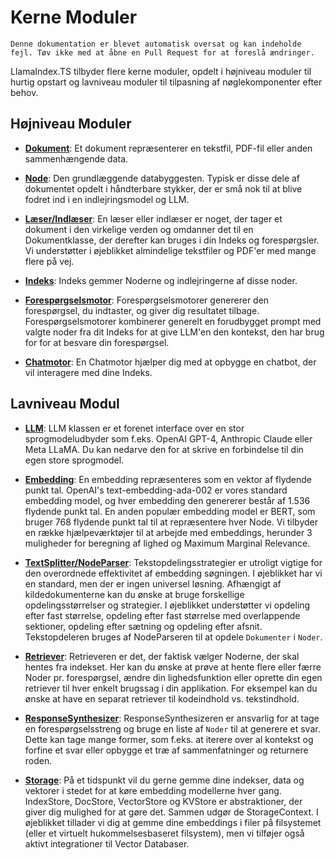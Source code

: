 # Kerne Moduler

`Denne dokumentation er blevet automatisk oversat og kan indeholde fejl. Tøv ikke med at åbne en Pull Request for at foreslå ændringer.`

LlamaIndex.TS tilbyder flere kerne moduler, opdelt i højniveau moduler til hurtig opstart og lavniveau moduler til tilpasning af nøglekomponenter efter behov.

## Højniveau Moduler

- [**Dokument**](./high_level/documents_and_nodes.md): Et dokument repræsenterer en tekstfil, PDF-fil eller anden sammenhængende data.

- [**Node**](./high_level/documents_and_nodes.md): Den grundlæggende databyggesten. Typisk er disse dele af dokumentet opdelt i håndterbare stykker, der er små nok til at blive fodret ind i en indlejringsmodel og LLM.

- [**Læser/Indlæser**](./high_level/data_loader.md): En læser eller indlæser er noget, der tager et dokument i den virkelige verden og omdanner det til en Dokumentklasse, der derefter kan bruges i din Indeks og forespørgsler. Vi understøtter i øjeblikket almindelige tekstfiler og PDF'er med mange flere på vej.

- [**Indeks**](./high_level/data_index.md): Indeks gemmer Noderne og indlejringerne af disse noder.

- [**Forespørgselsmotor**](./high_level/query_engine.md): Forespørgselsmotorer genererer den forespørgsel, du indtaster, og giver dig resultatet tilbage. Forespørgselsmotorer kombinerer generelt en forudbygget prompt med valgte noder fra dit Indeks for at give LLM'en den kontekst, den har brug for for at besvare din forespørgsel.

- [**Chatmotor**](./high_level/chat_engine.md): En Chatmotor hjælper dig med at opbygge en chatbot, der vil interagere med dine Indeks.

## Lavniveau Modul

- [**LLM**](./low_level/llm.md): LLM klassen er et forenet interface over en stor sprogmodeludbyder som f.eks. OpenAI GPT-4, Anthropic Claude eller Meta LLaMA. Du kan nedarve den for at skrive en forbindelse til din egen store sprogmodel.

- [**Embedding**](./low_level/embedding.md): En embedding repræsenteres som en vektor af flydende punkt tal. OpenAI's text-embedding-ada-002 er vores standard embedding model, og hver embedding den genererer består af 1.536 flydende punkt tal. En anden populær embedding model er BERT, som bruger 768 flydende punkt tal til at repræsentere hver Node. Vi tilbyder en række hjælpeværktøjer til at arbejde med embeddings, herunder 3 muligheder for beregning af lighed og Maximum Marginal Relevance.

- [**TextSplitter/NodeParser**](./low_level/node_parser.md): Tekstopdelingsstrategier er utroligt vigtige for den overordnede effektivitet af embedding søgningen. I øjeblikket har vi en standard, men der er ingen universel løsning. Afhængigt af kildedokumenterne kan du ønske at bruge forskellige opdelingsstørrelser og strategier. I øjeblikket understøtter vi opdeling efter fast størrelse, opdeling efter fast størrelse med overlappende sektioner, opdeling efter sætning og opdeling efter afsnit. Tekstopdeleren bruges af NodeParseren til at opdele `Dokumenter` i `Noder`.

- [**Retriever**](./low_level/retriever.md): Retrieveren er det, der faktisk vælger Noderne, der skal hentes fra indekset. Her kan du ønske at prøve at hente flere eller færre Noder pr. forespørgsel, ændre din lighedsfunktion eller oprette din egen retriever til hver enkelt brugssag i din applikation. For eksempel kan du ønske at have en separat retriever til kodeindhold vs. tekstindhold.

- [**ResponseSynthesizer**](./low_level/response_synthesizer.md): ResponseSynthesizeren er ansvarlig for at tage en forespørgselsstreng og bruge en liste af `Noder` til at generere et svar. Dette kan tage mange former, som f.eks. at iterere over al kontekst og forfine et svar eller opbygge et træ af sammenfatninger og returnere roden.

- [**Storage**](./low_level/storage.md): På et tidspunkt vil du gerne gemme dine indekser, data og vektorer i stedet for at køre embedding modellerne hver gang. IndexStore, DocStore, VectorStore og KVStore er abstraktioner, der giver dig mulighed for at gøre det. Sammen udgør de StorageContext. I øjeblikket tillader vi dig at gemme dine embeddings i filer på filsystemet (eller et virtuelt hukommelsesbaseret filsystem), men vi tilføjer også aktivt integrationer til Vector Databaser.
